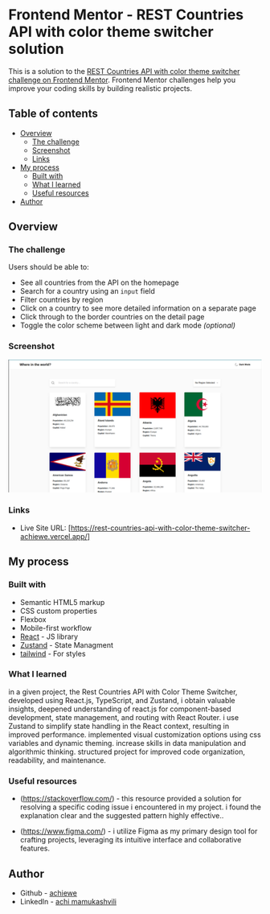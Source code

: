 # Frontend Mentor - REST Countries API with color theme switcher solution

This is a solution to the [REST Countries API with color theme switcher challenge on Frontend Mentor](https://www.frontendmentor.io/challenges/rest-countries-api-with-color-theme-switcher-5cacc469fec04111f7b848ca). Frontend Mentor challenges help you improve your coding skills by building realistic projects.

## Table of contents

- [Overview](#overview)
  - [The challenge](#the-challenge)
  - [Screenshot](#screenshot)
  - [Links](#links)
- [My process](#my-process)
  - [Built with](#built-with)
  - [What I learned](#what-i-learned)
  - [Useful resources](#useful-resources)
- [Author](#author)

## Overview

### The challenge

Users should be able to:

- See all countries from the API on the homepage
- Search for a country using an `input` field
- Filter countries by region
- Click on a country to see more detailed information on a separate page
- Click through to the border countries on the detail page
- Toggle the color scheme between light and dark mode _(optional)_

### Screenshot

![](./public/assets/screenshot.png)

### Links

- Live Site URL: [https://rest-countries-api-with-color-theme-switcher-achiewe.vercel.app/]

## My process

### Built with

- Semantic HTML5 markup
- CSS custom properties
- Flexbox
- Mobile-first workflow
- [React](https://reactjs.org/) - JS library
- [Zustand](https://www.npmjs.com/package/zustand) - State Managment
- [tailwind](https://tailwindcss.com/) - For styles

### What I learned

in a given project, the Rest Countries API with Color Theme Switcher, developed using React.js, TypeScript, and Zustand, i obtain valuable insights, deepened understanding of react.js for component-based development, state management, and routing with React Router. i use Zustand to simplify state handling in the React context, resulting in improved performance. implemented visual customization options using css variables and dynamic theming. increase skills in data manipulation and algorithmic thinking. structured project for improved code organization, readability, and maintenance.

### Useful resources

- (https://stackoverflow.com/) - this resource provided a solution for resolving a specific coding issue i encountered in my project. i found the explanation clear and the suggested pattern highly effective..

- (https://www.figma.com/) - i utilize Figma as my primary design tool for crafting projects, leveraging its intuitive interface and collaborative features.

## Author

- Github - [achiewe](https://github.com/achiewe)
- LinkedIn - [achi mamukashvili](https://www.linkedin.com/in/achi-mamukashvili-721928263/)
